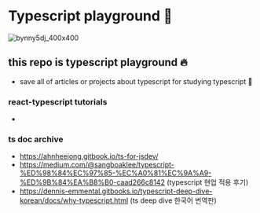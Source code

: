 # Typescript playground :pencil:

![bynny5dj_400x400](https://user-images.githubusercontent.com/26598542/50573227-2e920600-0e13-11e9-8e53-5b68bd13ab11.jpg)

## this repo is typescript playground :fire:

- save all of articles or projects about typescript for studying typescript :pencil:

### react-typescript tutorials

- 

### ts doc archive

- https://ahnheejong.gitbook.io/ts-for-jsdev/
- https://medium.com/@sangboaklee/typescript-%ED%98%84%EC%97%85-%EC%A0%81%EC%9A%A9-%ED%9B%84%EA%B8%B0-caad266c8142 (typescript 현업 적용 후기)
- https://dennis-emmental.gitbooks.io/typescript-deep-dive-korean/docs/why-typescript.html (ts deep dive 한국어 번역판)